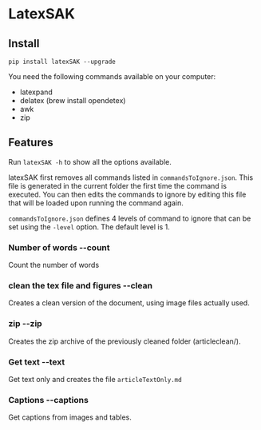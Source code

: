 # LatexSAK
## Install
```pip install latexSAK --upgrade```

You need the following commands available on your computer:
- latexpand
- delatex (brew install opendetex)
- awk
- zip 
## Features

Run ```latexSAK -h``` to show all the options available.

latexSAK first removes all commands listed in ```commandsToIgnore.json```. This file is generated in the current folder the first time the command is executed. You can then edits the commands to ignore by editing this file that will be loaded upon running the command again.

```commandsToIgnore.json``` defines 4 levels of command to ignore that can be set using the ```-level``` option. The default level is 1.
### Number of words --count
Count the number of words
### clean the tex file and figures --clean
Creates a clean version of the document, using image files actually used.
### zip --zip
Creates the zip archive of the previously cleaned folder (articleclean/).
### Get text --text
Get text only and creates the file ```articleTextOnly.md```
### Captions --captions
Get captions from images and tables. 